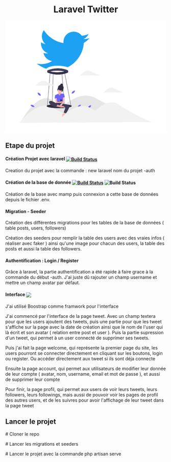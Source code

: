 <h1 align="center">Laravel Twitter</h1>


<p align="center">
   <img align="center" src="public/img/tweet.png" width="600">
</p>

<h2>Etape du projet</h2>

<h4>Création Projet avec laravel  <a href="https://travis-ci.org/laravel/framework"> 
<img align="center" src="https://res.cloudinary.com/dtfbvvkyp/image/upload/v1566331377/laravel-logolockup-cmyk-red.svg" alt="Build Status" width="150"></a></h4>
<p>Creation du projet avec la commande : new laravel nom du projet -auth </p>


<h4>Création de la base de donnée


<a href="https://www.mamp.info/fr/"> 
<img align="center" src="https://www.mamp.info/images/icons/mamp.png" alt="Build Status" width="40"></a>



<img align="center" src="https://c7.uihere.com/icons/210/340/991/mysql-5fba0f1cddb0c0db446ec9f49b1b5d31.png" alt="Build Status" width="40">
</h4>

<p>Création de la base avec mamp puis connexion a cette base de données depuis le fichier .env.</p>

<h4>Migration - Seeder</h4>
<p>Création des différentes migrations pour les tables de la base de données ( table posts, users, followers)</p>
<p>Création des seeders pour remplir la table des users avec des vraies infos ( réaliser avec faker ) ainsi qu'une image pour chacun des users, la table des posts et aussi la table des followers. </p>

<h4>Authentification : Login / Register</h4>
<p>Grâce à laravel, la partie authentification a été rapide à faire grace à la commande du début -auth. J'ai juste dû rajouter un champ username et mettre un champ avatar par défaut.</p>

<h4>Interface
<img align="center" src="https://www.kindpng.com/picc/m/300-3001456_bootstrap-bootstrap-4-icon-png-transparent-png.png" width="40">
</h4>

<p>J'ai utilisé Boostrap comme framwork pour l'interface</p>
<p>J'ai commencé par l'interface de la page tweet. Avec un champ textera pour que les users ajoutent des tweets, puis une partie pour que les tweet s'affiche sur la page avec la date de création ainsi que le nom de l'user qui là écrit et son avatar ( relation entre post et user ). Puis la partie supression d'un tweet, qui permet à un user connecté de supprimer ses tweets.

<p>Puis j'ai fait la page welcome, qui représente la premier page du site, les users pourront se connecter directement en cliquant sur les boutons, login ou register. Ou accéder directement aux tweet si ils sont déja connecte</p>
<p>Ensuite la page account, qui permet aux utilisateurs de modifier leur donnée de leur compte ( avatar, nom, username, email et mot de passe ), et aussi de supprimer leur compte</p>
<p>Pour finir, la page profil, qui permet aux users de voir leurs tweets, leurs followers, leurs followings, mais aussi de pouvoir voir les pages de profil des autres users, et de les suivres pour avoir l'affichage de leur tweet dans la page tweet </p>


<h2>Lancer le projet</h2>

<p># Cloner le repo</p>
<p># Lancer les migrations et seeders</p>
<p># Lancer le projet avec la commande php artisan serve</p>


